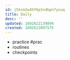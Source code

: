 ```yaml
---
id: j5kim2w4hf6p3vdbpn7yxuq
title: Daily
desc: ''
updated: 1692622139894
created: 1692622097575
---
```


- practice #prac
- routines
- checkpoints